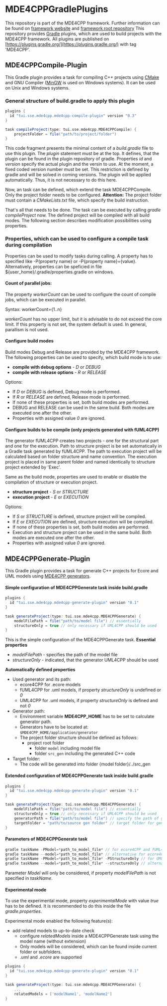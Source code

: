 # MDE4CPPGradlePlugins
This repository is part of the MDE4CPP framework. Further information can be found on [framework website](https://sse.tu-ilmenau.de/mde4cpp) and [framework root repository](https://github.com/MDE4CPP/MDE4CPP)
This repository provides [Gradle](https://gradle.org/) plugins, which are used to build projects with the MDE4CPP framework.
All plugins are published on [https://plugins.gradle.org/](https://plugins.gradle.org/) with tag 'MDE4CPP'.

## MDE4CPPCompile-Plugin
This Gradle plugin provides a task for compiling C++ projects using [CMake](https://cmake.org/) and GNU Compiler ([MinGW]() is used on Windows systems). It can be used on Unix and Windows systems.

### General structure of build.gradle to apply this plugin

```gradle
plugins {
  id "tui.sse.mde4cpp.mde4cpp-compile-plugin" version "0.3"
}

task compileProject(type: tui.sse.mde4cpp.MDE4CPPCompile) {
	projectFolder = file("path/to/project/folder")
}
```
This code fragment presents the minimal content of a *build.gradle* file to use this plugin.
The *plugin* statement must be at the top. It defines, that the plugin can be found in the plugin repository of gradle. Properties *id* and *version* specify the actual plugin and the versin to use. At the moment, a fixed coded version number must be set. This restriction is defined by gradle and will be solved in coming versions.
The plugin will be applied automatically. Thus, it is not necessary to do this here.

Now, an task can be defined, which extend the task MDE4CPPCompile. Only the project folder needs to be configured.
**Attention:** The project folder must contain a *CMakeLists.txt* file, which specify the build instruction.

That's all that needs to be done. The task can be executed by calling *gradle compileProject* now.
The defined project will be compiled with all build modes. The following section describes modification possibilities using properties.


### Properties, which can be used to configure a compile task during compilation
Properties can be used to modify tasks during calling. A property has to specified like -P{property name} or -P{property name}={value}. Alternatively, properties can be speficied in file ${user_home}/.gradle/properties.gradle on windows.


#### Count of parallel jobs:
The property *workerCount* can be used to configure the count of compile jobs, which can be executed in parallel.

Syntax: workerCount={1..n}

*workerCount* has no upper limit, but it is advisable to do not exceed the core limit.
If this property is not set, the system default is used. In general, parallism is not used.

#### Configure build modes
Build modes Debug and Release are provided by the MDE4CPP framework.
The following properties can be used to specify, which build mode is to use:
* **compile with debug options** - *D* or *DEBUG*
* **compile with release options** - *R* or *RELEASE*

Options:
 * If *D* or *DEBUG* is defined, Debug mode is performed.
 * If *R* or *RELEASE* are defined, Release mode is performed.
 * If none of these properties is set, both build modes are performed.
 * DEBUG and RELEASE can be used in the same build. Both modes are executed one after the other.
 * Properties with assigned value *0* are ignored.
 
#### Configure builds to be compile (only projects generated with fUML4CPP)
The generator fUML4CPP creates two projects - one for the structural part and one for the execution. Path to structure project is be set automatically in a Gradle task generated by fUML4CPP. The path to execution project will be calculated based on folder structure and name convention. The execution project is placed in same parent folder and named identically to structure project extended by 'Exec'.

Same as the build mode, properties are used to enable or disable the compilation of structure or execution project.
* **structure project** - *S* or *STRUCTURE*
* **execution project** - *E* or *EXECUTION*

Options:
 * If *S* or *STRUCTURE* is defined, structure project will be compiled.
 * If *E* or *EXECUTION* are defined, structure execution will be compiled.
 * If none of these properties is set, both build modes are performed.
 * Execution and structure project can be used in the same build. Both modes are executed one after the other.
 * Properties with assigned value *0* are ignored.

## MDE4CPPGenerate-Plugin
This Gradle plugin provides a task for generate C++ projects for Ecore and UML models using [MDE4CPP generators](https://sse.tu-ilmenau.de/mde4cpp).


#### Simple configuration of MDE4CPPGenerate task inside build.gradle

```gradle
plugins {
  id "tui.sse.mde4cpp.mde4cpp-generate-plugin" version "0.1"
}

task generateProject(type: tui.sse.mde4cpp.MDE4CPPGenerate) {
	modelFilePath = file("path/to/model file") // essentially
    structureOnly = true // only necessary if UML4CPP should be used
}
```

This is the simple configuration of the MDE4CPPGenerate task.
**Essential properties**
 * *modelFilePath* - specifies the path of the model file
 * *structureOnly* - indicated, that the generator UML4CPP should be used

**Automatically defined properties**
 * Used generator and its path:
 	* ecore4CPP for .ecore models
 	* fUML4CPP for .uml models, if property *structureOnly* is undefined or *0*
 	* UML4CPP for .uml models, if property *structureOnly* is defined and not *0*
 * Generator path:
 	* Environment variable **MDE4CPP_HOME** has to be set to calculate generator path.
 	* Generators have to be located at: `$MDE4CPP_HOME/application/generator`
 	* The project folder structure should be defined as follows:
 		* project root folder
 			* folder `model` including model file
 			* folder `src_gen` including the generated C++ code
 * Target folder:
 	* The code will be generated into folder {model folder}/../src_gen




#### Extended configuration of MDE4CPPGenerate task inside build.gradle
```gradle 
plugins {
  id "tui.sse.mde4cpp.mde4cpp-generate-plugin" version "0.1"
}

task generateProject(type: tui.sse.mde4cpp.MDE4CPPGenerate) {
	modelFilePath = file("path/to/model file") // essentially
    structureOnly = true // only necessary if UML4CPP should be used 
    generatorPath = file("path/to/model file") // specify the path of generator which should be used
    targetFolder = "path/to/source gen folder" // target folder for generated source code
}
```

#### Parameters of MDE4CPPGenerate task

```gradle
gradle taskName -PModel=*path_to_model_file* // for ecore4CPP and fUML4CPP
gradle taskName --model=*path_to_model_file* // alternative for ecore4CPP and fUML4CPP
gradle taskName -PModel=*path_to_model_file* -PStructureOnly // for UML4CPP
gradle taskName --model=*path_to_model_file* --structureOnly // alternative for UML4CPP

```
Parameter *Model* will only be considered, if property *modelFilePath* is not specified in *taskName*.

#### Experimental mode ####
To use the experimental mode, property *experimentalMode* with value *true* has to be defined. It is recommended to do this inside the file *gradle.properties*.

Experimental mode enabled the following feature(s):
 * add related models to up-to-date check
 	* configure *relatedModels* inside a MDE4CPPGenerate task using the model name (without extension)
 	* Only models will be considered, which can be found inside current folder or subfolders. 
 	* *.uml* and *.ecore* are supported

```gradle 
plugins {
  id "tui.sse.mde4cpp.mde4cpp-generate-plugin" version "0.1"
}

task generateProject(type: tui.sse.mde4cpp.MDE4CPPGenerate) {
	...
    relatedModels = ['modelName1', 'modelName2']
}
```